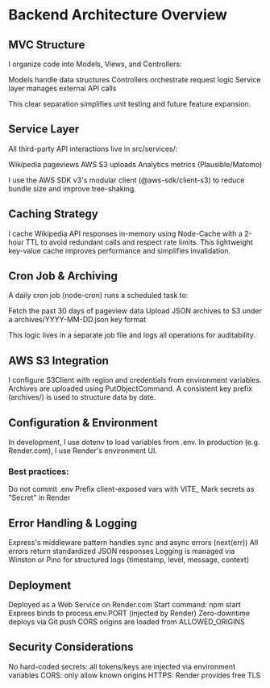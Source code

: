 # Backend Architecture Overview
## MVC Structure
I organize code into Models, Views, and Controllers:

Models handle data structures
Controllers orchestrate request logic
Service layer manages external API calls

This clear separation simplifies unit testing and future feature expansion.

## Service Layer
All third-party API interactions live in src/services/:

Wikipedia pageviews
AWS S3 uploads
Analytics metrics (Plausible/Matomo)

I use the AWS SDK v3's modular client (@aws-sdk/client-s3) to reduce bundle size and improve tree-shaking.
## Caching Strategy
I cache Wikipedia API responses in-memory using Node-Cache with a 2-hour TTL to avoid redundant calls and respect rate limits. This lightweight key-value cache improves performance and simplifies invalidation.
## Cron Job & Archiving
A daily cron job (node-cron) runs a scheduled task to:

Fetch the past 30 days of pageview data
Upload JSON archives to S3 under a archives/YYYY-MM-DD.json key format

This logic lives in a separate job file and logs all operations for auditability.
## AWS S3 Integration

I configure S3Client with region and credentials from environment variables.
Archives are uploaded using PutObjectCommand.
A consistent key prefix (archives/) is used to structure data by date.

## Configuration & Environment

In development, I use dotenv to load variables from .env.
In production (e.g. Render.com), I use Render's environment UI.

### Best practices:

Do not commit .env
Prefix client-exposed vars with VITE_
Mark secrets as "Secret" in Render

## Error Handling & Logging

Express's middleware pattern handles sync and async errors (next(err))
All errors return standardized JSON responses
Logging is managed via Winston or Pino for structured logs (timestamp, level, message, context)

## Deployment

Deployed as a Web Service on Render.com
Start command: npm start
Express binds to process.env.PORT (injected by Render)
Zero-downtime deploys via Git push
CORS origins are loaded from ALLOWED_ORIGINS

## Security Considerations

No hard-coded secrets: all tokens/keys are injected via environment variables
CORS: only allow known origins
HTTPS: Render provides free TLS
